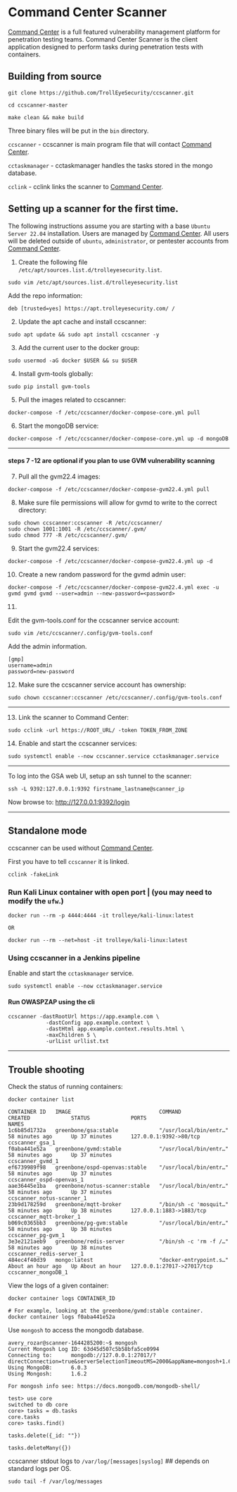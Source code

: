 # Command Center Scanner #
[Command Center](https://www.trolleyesecurity.com/command-center/) is a full featured vulnerability management platform for penetration testing teams. Command Center Scanner is the client application designed to perform tasks during penetration tests with
containers.

## Building from source ##

`git clone https://github.com/TrollEyeSecurity/ccscanner.git`

`cd ccscanner-master`

`make clean && make build`

Three binary files will be put in the `bin` directory.

`ccscanner` - ccscanner is main program file that will contact [Command Center](https://www.trolleyesecurity.com/command-center/).

`cctaskmanager` - cctaskmanager handles the tasks stored in the mongo database.

`cclink` -  cclink links the scanner to [Command Center](https://www.trolleyesecurity.com/command-center/).


## Setting up a scanner for the first time. ##

The following instructions assume you are starting with a base `Ubuntu Server 22.04` installation. Users are managed by [Command Center](https://www.trolleyesecurity.com/command-center/). All users will be deleted outside of `ubuntu`, `administrator`, or pentester accounts from [Command Center](https://www.trolleyesecurity.com/command-center/).

1) Create the following file `/etc/apt/sources.list.d/trolleyesecurity.list`.

`sudo vim /etc/apt/sources.list.d/trolleyesecurity.list`

Add the repo information:

`deb [trusted=yes] https://apt.trolleyesecurity.com/ /`

2) Update the apt cache and install ccscanner:

`sudo apt update && sudo apt install ccscanner -y`

3) Add the current user to the docker group:

`sudo usermod -aG docker $USER && su $USER`

4) Install gvm-tools globally:

`sudo pip install gvm-tools`

5) Pull the images related to ccscanner:

`docker-compose -f /etc/ccscanner/docker-compose-core.yml pull`

6) Start the mongoDB service:

`docker-compose -f /etc/ccscanner/docker-compose-core.yml up -d mongoDB`

---

#### steps 7 -12 are optional if you plan to use GVM vulnerability scanning ####

7) Pull all the gvm22.4 images:

`docker-compose -f /etc/ccscanner/docker-compose-gvm22.4.yml pull`


8) Make sure file permissions will allow for gvmd to write to the correct directory:

```
sudo chown ccscanner:ccscanner -R /etc/ccscanner/
sudo chown 1001:1001 -R /etc/ccscanner/.gvm/
sudo chmod 777 -R /etc/ccscanner/.gvm/
```

9) Start the gvm22.4 services:

`docker-compose -f /etc/ccscanner/docker-compose-gvm22.4.yml up -d`

10) Create a new random password for the gvmd admin user:

`docker-compose -f /etc/ccscanner/docker-compose-gvm22.4.yml exec -u gvmd gvmd gvmd --user=admin --new-password=<password>`

11)
Edit the gvm-tools.conf for the ccscanner service account:

`sudo vim /etc/ccscanner/.config/gvm-tools.conf`

Add the admin information.
```
[gmp]
username=admin
password=new-password
```

12) Make sure the ccscanner service account has ownership:

`sudo chown ccscanner:ccscanner /etc/ccscanner/.config/gvm-tools.conf`

---

13) Link the scanner to Command Center:

`sudo cclink -url https://ROOT_URL/ -token TOKEN_FROM_ZONE`


14) Enable and start the ccscanner services:

`sudo systemctl enable --now ccscanner.service cctaskmanager.service`


---
To log into the GSA web UI, setup an ssh tunnel to the scanner:

`ssh -L 9392:127.0.0.1:9392 firstname_lastname@scanner_ip`

Now browse to: http://127.0.0.1:9392/login


---

## Standalone mode ##

ccscanner can be used without [Command Center](https://www.trolleyesecurity.com/command-center/).

First you have to tell `ccscanner` it is linked.

`cclink -fakeLink`

### Run Kali Linux container with open port | (you may need to modify the `ufw`.) ###

```
docker run --rm -p 4444:4444 -it trolleye/kali-linux:latest

OR

docker run --rm --net=host -it trolleye/kali-linux:latest
```


### Using ccscanner in a Jenkins pipeline  ###


Enable and start the `cctaskmanager` service.

`sudo systemctl enable --now cctaskmanager.service`

#### Run OWASPZAP using the cli ####

```
ccscanner -dastRootUrl https://app.example.com \
            -dastConfig app.example.context \
            -dastHtml app.example.context.results.html \
            -maxChildren 5 \
            -urlList urllist.txt
```

---

## Trouble shooting ##

Check the status of running containers:

```
docker container list

CONTAINER ID   IMAGE                            COMMAND                  CREATED             STATUS             PORTS                        NAMES
1c6b85d1732a   greenbone/gsa:stable             "/usr/local/bin/entr…"   58 minutes ago      Up 37 minutes      127.0.0.1:9392->80/tcp       ccscanner_gsa_1
f0aba441e52a   greenbone/gvmd:stable            "/usr/local/bin/entr…"   58 minutes ago      Up 37 minutes                                   ccscanner_gvmd_1
ef6739989f98   greenbone/ospd-openvas:stable    "/usr/local/bin/entr…"   58 minutes ago      Up 37 minutes                                   ccscanner_ospd-openvas_1
aae36445e1ba   greenbone/notus-scanner:stable   "/usr/local/bin/entr…"   58 minutes ago      Up 37 minutes                                   ccscanner_notus-scanner_1
23b9d178259d   greenbone/mqtt-broker            "/bin/sh -c 'mosquit…"   58 minutes ago      Up 38 minutes      127.0.0.1:1883->1883/tcp     ccscanner_mqtt-broker_1
b069c0365bb3   greenbone/pg-gvm:stable          "/usr/local/bin/entr…"   58 minutes ago      Up 38 minutes                                   ccscanner_pg-gvm_1
3e3e2121aeb9   greenbone/redis-server           "/bin/sh -c 'rm -f /…"   58 minutes ago      Up 38 minutes                                   ccscanner_redis-server_1
484ec4f40d39   mongo:latest                     "docker-entrypoint.s…"   About an hour ago   Up About an hour   127.0.0.1:27017->27017/tcp   ccscanner_mongoDB_1
```

View the logs of a given container:

`docker container logs CONTAINER_ID`

```
# For example, looking at the greenbone/gvmd:stable container.
docker container logs f0aba441e52a
```

Use `mongosh` to access the mongodb database.

```
avery_rozar@scanner-1644285200:~$ mongosh
Current Mongosh Log ID:	63d45d507c5b58bfa5ce0994
Connecting to:		mongodb://127.0.0.1:27017/?directConnection=true&serverSelectionTimeoutMS=2000&appName=mongosh+1.6.2
Using MongoDB:		6.0.3
Using Mongosh:		1.6.2

For mongosh info see: https://docs.mongodb.com/mongodb-shell/

test> use core
switched to db core
core> tasks = db.tasks
core.tasks
core> tasks.find()

tasks.delete({_id: ""})

tasks.deleteMany({})
```

ccscanner stdout logs to `/var/log/[messages|syslog]` ## depends on standard logs per OS.

```
sudo tail -f /var/log/messages

```